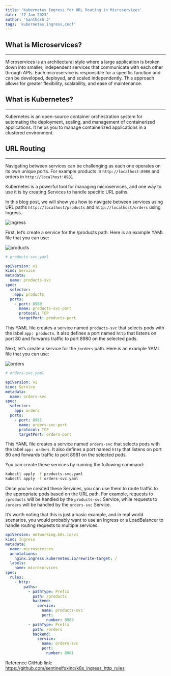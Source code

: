 ```yaml
---
title: 'Kubernetes Ingress for URL Routing in Microservices'
date: '27 Jan 2023'
author: 'Santhosh J'
tags: 'kubernetes,ingress,cncf'
---
```


## What is Microservices?
---
Microservices is an architectural style where a large application is broken down into smaller, independent services that communicate with each other through APIs. Each microservice is responsible for a specific function and can be developed, deployed, and scaled independently. This approach allows for greater flexibility, scalability, and ease of maintenance.

## What is Kubernetes?
---
Kubernetes is an open-source container orchestration system for automating the deployment, scaling, and management of containerized applications. It helps you to manage containerized applications in a clustered environment.

## URL Routing
---
Navigating between services can be challenging as each one operates on its own unique ports. For example products in `http://localhost:8980` and orders in `http://localhost:8981`

Kubernetes is a powerful tool for managing microservices, and one way to use it is by creating Services to handle specific URL paths.

In this blog post, we will show you how to navigate between services using URL paths `http://localhost/products` and `http://localhost/orders` using Ingress.

![ingress](https://miro.medium.com/v2/resize:fit:1400/format:webp/0*fNi0XG2neuY9RMd-.png)

First, let’s create a service for the /products path. Here is an example YAML file that you can use:

![products](https://miro.medium.com/v2/resize:fit:1400/format:webp/0*F2Y8CkXUiLv7gNjG.png)

```yaml
# products-svc.yaml

apiVersion: v1
kind: Service
metadata:
  name: products-svc
spec:
  selector:
    app: products
  ports:
    - port: 8980
      name: products-svc-port
      protocol: TCP
      targetPort: products-port
```
This YAML file creates a service named `products-svc` that selects pods with the label `app: products`. It also defines a port named `http` that listens on port 80 and forwards traffic to port 8980 on the selected pods.

Next, let’s create a service for the `/orders` path. Here is an example YAML file that you can use:

![orders](https://miro.medium.com/v2/resize:fit:1400/format:webp/0*wNLnk-25XzK9qR6d.png)

```yaml
# orders-svc.yaml

apiVersion: v1
kind: Service
metadata:
  name: orders-svc
spec:
  selector:
    app: orders
  ports:
    - port: 8981
      name: orders-svc-port
      protocol: TCP
      targetPort: orders-port
```
This YAML file creates a service named `orders-svc` that selects pods with the label `app: orders`. It also defines a port named `http` that listens on port 80 and forwards traffic to port 8981 on the selected pods.

You can create these services by running the following command:

```bash
kubectl apply -f products-svc.yaml
kubectl apply -f orders-svc.yaml
```

Once you’ve created these Services, you can use them to route traffic to the appropriate pods based on the URL path. For example, requests to `/products` will be handled by the `products-svc` Service, while requests to `/orders` will be handled by the `orders-svc` Service.

It’s worth noting that this is just a basic example, and in real world scenarios, you would probably want to use an Ingress or a LoadBalancer to handle routing requests to multiple services.

```yaml
apiVersion: networking.k8s.io/v1
kind: Ingress
metadata:
  name: microservices
  annotations:
    nginx.ingress.kubernetes.io/rewrite-target: /
  labels:
    name: microservices
spec:
  rules:
    - http:
        paths:
          - pathType: Prefix
            path: /products
            backend:
              service:
                name: products-svc
                port:
                  number: 8980
          - pathType: Prefix
            path: /orders
            backend:
              service:
                name: orders-svc
                port:
                  number: 8981
```

Reference GitHub link:
https://github.com/sentinelfoxinc/k8s_ingress_http_rules
